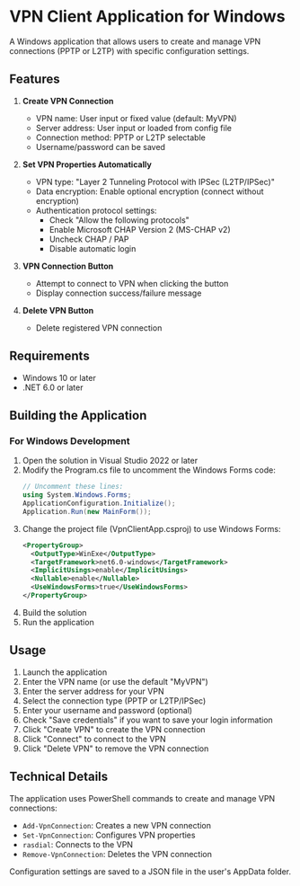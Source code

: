 # VPN Client Application for Windows

A Windows application that allows users to create and manage VPN connections (PPTP or L2TP) with specific configuration settings.

## Features

1. **Create VPN Connection**
   - VPN name: User input or fixed value (default: MyVPN)
   - Server address: User input or loaded from config file
   - Connection method: PPTP or L2TP selectable
   - Username/password can be saved

2. **Set VPN Properties Automatically**
   - VPN type: "Layer 2 Tunneling Protocol with IPSec (L2TP/IPSec)"
   - Data encryption: Enable optional encryption (connect without encryption)
   - Authentication protocol settings:
     - Check "Allow the following protocols"
     - Enable Microsoft CHAP Version 2 (MS-CHAP v2)
     - Uncheck CHAP / PAP
     - Disable automatic login

3. **VPN Connection Button**
   - Attempt to connect to VPN when clicking the button
   - Display connection success/failure message

4. **Delete VPN Button**
   - Delete registered VPN connection

## Requirements

- Windows 10 or later
- .NET 6.0 or later

## Building the Application

### For Windows Development

1. Open the solution in Visual Studio 2022 or later
2. Modify the Program.cs file to uncomment the Windows Forms code:
   ```csharp
   // Uncomment these lines:
   using System.Windows.Forms;
   ApplicationConfiguration.Initialize();
   Application.Run(new MainForm());
   ```
3. Change the project file (VpnClientApp.csproj) to use Windows Forms:
   ```xml
   <PropertyGroup>
     <OutputType>WinExe</OutputType>
     <TargetFramework>net6.0-windows</TargetFramework>
     <ImplicitUsings>enable</ImplicitUsings>
     <Nullable>enable</Nullable>
     <UseWindowsForms>true</UseWindowsForms>
   </PropertyGroup>
   ```
4. Build the solution
5. Run the application

## Usage

1. Launch the application
2. Enter the VPN name (or use the default "MyVPN")
3. Enter the server address for your VPN
4. Select the connection type (PPTP or L2TP/IPSec)
5. Enter your username and password (optional)
6. Check "Save credentials" if you want to save your login information
7. Click "Create VPN" to create the VPN connection
8. Click "Connect" to connect to the VPN
9. Click "Delete VPN" to remove the VPN connection

## Technical Details

The application uses PowerShell commands to create and manage VPN connections:

- `Add-VpnConnection`: Creates a new VPN connection
- `Set-VpnConnection`: Configures VPN properties
- `rasdial`: Connects to the VPN
- `Remove-VpnConnection`: Deletes the VPN connection

Configuration settings are saved to a JSON file in the user's AppData folder.
